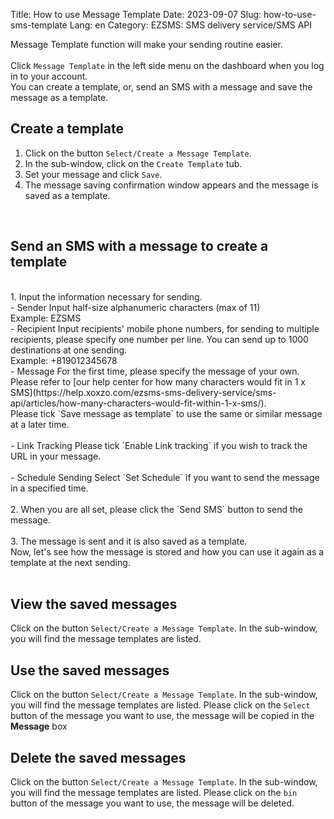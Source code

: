 Title: How to use Message Template
Date: 2023-09-07
Slug: how-to-use-sms-template
Lang: en
Category: EZSMS: SMS delivery service/SMS API

Message Template function will make your sending routine easier.<br>
<br>
Click `Message Template` in the left side menu on the dashboard when you log in to your account.<br>
You can create a template, or, send an SMS with a message and save the message as a template.
<br>
## Create a template
1. Click on the button `Select/Create a Message Template`.<br>
2. In the sub-window, click on the `Create Template` tub.<br>
3. Set your message and click `Save`.<br>
4. The message saving confirmation window appears and the message is saved as a template.<br>
<br>

## Send an SMS with a message to create a template
<br>
1. Input the information necessary for sending.<br> 
 - Sender Input half-size alphanumeric characters (max of 11)<br> 
           Example: EZSMS<br>
- Recipient Input recipients' mobile phone numbers, for sending to multiple recipients, please specify one number per line. You can send up to 1000 destinations at one sending.<br>
           Example: +819012345678<br>
- Message For the first time, please specify the message of your own. Please refer to [our help center for how many characters would fit in 1 x SMS](https://help.xoxzo.com/ezsms-sms-delivery-service/sms-api/articles/how-many-characters-would-fit-within-1-x-sms/).  
<br>
Please tick `Save message as template` to use the same or similar message at a later time.<br>
<br>
- Link Tracking Please tick `Enable Link tracking` if you wish to track the URL in your message. <br>
<br>
- Schedule Sending Select `Set Schedule` if you want to send the message in a specified time.<br>
<br>
2. When you are all set, please click the `Send SMS` button to send the message.<br>
<br>
3. The message is sent and it is also saved as a template. <br>
Now, let's see how the message is stored and how you can use it again as a template at the next sending.<br>
<br>

## View the saved messages
Click on the button `Select/Create a Message Template`. In the sub-window, you will find the message templates are listed.<br>

## Use the saved messages
Click on the button `Select/Create a Message Template`. In the sub-window, you will find the message templates are listed. Please click on the `Select` button of the message you want to use, the message will be copied in the **Message** box<br>

## Delete the saved messages
Click on the button `Select/Create a Message Template`. In the sub-window, you will find the message templates are listed. Please click on the `bin` button of the message you want to use, the message will be deleted. <br>
